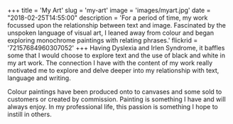 +++
title = 'My Art'
slug = 'my-art'
image = 'images/myart.jpg'
date = "2018-02-25T14:55:00"
description = 'For a period of time, my work focussed upon the relationship between text and image. Fascinated by the unspoken language of visual art, I leaned away from colour and began exploring monochrome paintings with relating phrases.'
flickrid = '72157684960307052'
+++
Having Dyslexia and Irlen Syndrome, it baffles some that I would choose to explore text and the use of black and white in my art work. The connection I have with the content of my work really motivated me to explore and delve deeper into my relationship with text, language and writing.

Colour paintings have been produced onto to canvases and some sold to customers or created by commission.
Painting is something I have and will always enjoy. In my professional life, this passion is something I hope to instill in others.